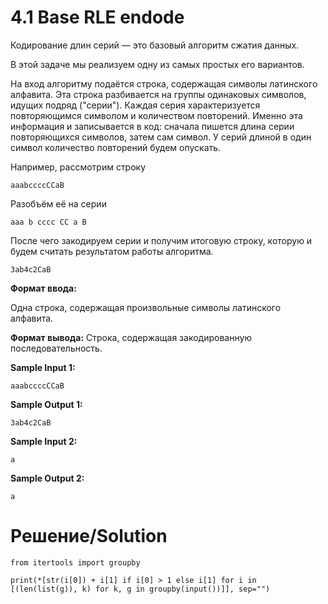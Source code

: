 # 4.1 Base RLE endode
Кодирование длин серий — это базовый алгоритм сжатия данных.

В этой задаче мы реализуем одну из самых простых его вариантов.

На вход алгоритму подаётся строка, содержащая символы латинского алфавита. Эта строка разбивается на группы одинаковых символов, идущих подряд ("серии"). Каждая серия характеризуется повторяющимся символом и количеством повторений. Именно эта информация и записывается в код: сначала пишется длина серии повторяющихся символов, затем сам символ. У серий длиной в один символ количество повторений будем опускать.

Например, рассмотрим строку
```
aaabccccCCaB
```
Разобъём её на серии
```
aaa b cccc CC a B
```
После чего закодируем серии и получим итоговую строку, которую и будем считать результатом работы алгоритма.
```
3ab4c2CaB
```
**Формат ввода:**

Одна строка, содержащая произвольные символы латинского алфавита.

**Формат вывода:**
Строка, содержащая закодированную последовательность.

**Sample Input 1:**
```
aaabccccCCaB
```
**Sample Output 1:**
```
3ab4c2CaB
```
**Sample Input 2:**
```
a
```
**Sample Output 2:**
```
a
```
# Решение/Solution

```
from itertools import groupby

print(*[str(i[0]) + i[1] if i[0] > 1 else i[1] for i in [(len(list(g)), k) for k, g in groupby(input())]], sep="")
```